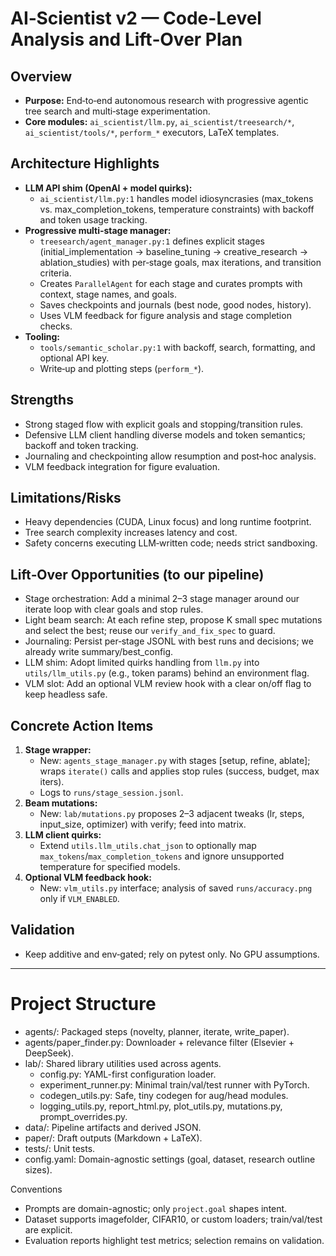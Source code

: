 # AI‑Scientist v2 — Code-Level Analysis and Lift‑Over Plan

## Overview
- **Purpose:** End‑to‑end autonomous research with progressive agentic tree search and multi‑stage experimentation.
- **Core modules:** `ai_scientist/llm.py`, `ai_scientist/treesearch/*`, `ai_scientist/tools/*`, `perform_*` executors, LaTeX templates.

## Architecture Highlights
- **LLM API shim (OpenAI + model quirks):**
  - `ai_scientist/llm.py:1` handles model idiosyncrasies (max_tokens vs. max_completion_tokens, temperature constraints) with backoff and token usage tracking.
- **Progressive multi‑stage manager:**
  - `treesearch/agent_manager.py:1` defines explicit stages (initial_implementation → baseline_tuning → creative_research → ablation_studies) with per‑stage goals, max iterations, and transition criteria.
  - Creates `ParallelAgent` for each stage and curates prompts with context, stage names, and goals.
  - Saves checkpoints and journals (best node, good nodes, history).
  - Uses VLM feedback for figure analysis and stage completion checks.
- **Tooling:**
  - `tools/semantic_scholar.py:1` with backoff, search, formatting, and optional API key.
  - Write‑up and plotting steps (`perform_*`).

## Strengths
- Strong staged flow with explicit goals and stopping/transition rules.
- Defensive LLM client handling diverse models and token semantics; backoff and token tracking.
- Journaling and checkpointing allow resumption and post‑hoc analysis.
- VLM feedback integration for figure evaluation.

## Limitations/Risks
- Heavy dependencies (CUDA, Linux focus) and long runtime footprint.
- Tree search complexity increases latency and cost.
- Safety concerns executing LLM‑written code; needs strict sandboxing.

## Lift‑Over Opportunities (to our pipeline)
- Stage orchestration: Add a minimal 2–3 stage manager around our iterate loop with clear goals and stop rules.
- Light beam search: At each refine step, propose K small spec mutations and select the best; reuse our `verify_and_fix_spec` to guard.
- Journaling: Persist per‑stage JSONL with best runs and decisions; we already write summary/best_config.
- LLM shim: Adopt limited quirks handling from `llm.py` into `utils/llm_utils.py` (e.g., token params) behind an environment flag.
- VLM slot: Add an optional VLM review hook with a clear on/off flag to keep headless safe.

## Concrete Action Items
1. **Stage wrapper:**
   - New: `agents_stage_manager.py` with stages [setup, refine, ablate]; wraps `iterate()` calls and applies stop rules (success, budget, max iters).
   - Logs to `runs/stage_session.jsonl`.
2. **Beam mutations:**
   - New: `lab/mutations.py` proposes 2–3 adjacent tweaks (lr, steps, input_size, optimizer) with verify; feed into matrix.
3. **LLM client quirks:**
   - Extend `utils.llm_utils.chat_json` to optionally map `max_tokens`/`max_completion_tokens` and ignore unsupported temperature for specified models.
4. **Optional VLM feedback hook:**
   - New: `vlm_utils.py` interface; analysis of saved `runs/accuracy.png` only if `VLM_ENABLED`.

## Validation
- Keep additive and env‑gated; rely on pytest only. No GPU assumptions.

---
# Project Structure

- agents/: Packaged steps (novelty, planner, iterate, write_paper).
- agents/paper_finder.py: Downloader + relevance filter (Elsevier + DeepSeek).
- lab/: Shared library utilities used across agents.
  - config.py: YAML-first configuration loader.
  - experiment_runner.py: Minimal train/val/test runner with PyTorch.
  - codegen_utils.py: Safe, tiny codegen for aug/head modules.
  - logging_utils.py, report_html.py, plot_utils.py, mutations.py, prompt_overrides.py.
- data/: Pipeline artifacts and derived JSON.
- paper/: Draft outputs (Markdown + LaTeX).
- tests/: Unit tests.
- config.yaml: Domain-agnostic settings (goal, dataset, research outline sizes).

Conventions

- Prompts are domain-agnostic; only `project.goal` shapes intent.
- Dataset supports imagefolder, CIFAR10, or custom loaders; train/val/test are explicit.
- Evaluation reports highlight test metrics; selection remains on validation.

